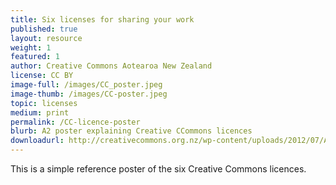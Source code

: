 ```yaml
---
title: Six licenses for sharing your work
published: true
layout: resource
weight: 1
featured: 1
author: Creative Commons Aotearoa New Zealand
license: CC BY
image-full: /images/CC_poster.jpeg
image-thumb: /images/CC-poster.jpeg
topic: licenses
medium: print
permalink: /CC-licence-poster
blurb: A2 poster explaining Creative CCommons licences
downloadurl: http://creativecommons.org.nz/wp-content/uploads/2012/07/A2-finals.21.pdf
---
```


This is a simple reference poster of the six Creative Commons licences. 

